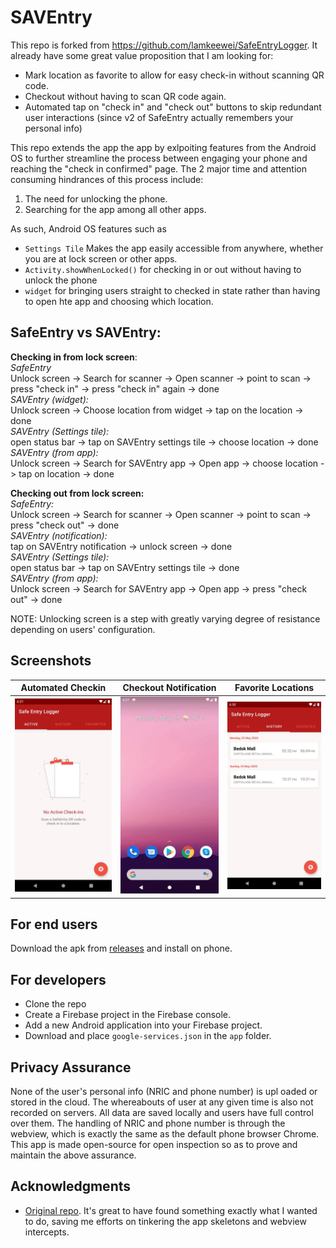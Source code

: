 # SAVEntry
This repo is forked from https://github.com/lamkeewei/SafeEntryLogger. It already have some great value proposition that I am looking for:  
- Mark location as favorite to allow for easy check-in without scanning QR code.
- Checkout without having to scan QR code again.
- Automated tap on "check in" and "check out" buttons to skip redundant user interactions (since v2 of SafeEntry actually remembers your personal info)

This repo extends the app the app by exlpoiting features from the Android OS to further streamline the process between engaging your phone and reaching the "check in confirmed" page. The 2 major time and attention consuming hindrances of this process include:
1. The need for unlocking the phone. 
2. Searching for the app among all other apps.  

As such, Android OS features such as   
- `Settings Tile` Makes the app easily accessible from anywhere, whether you are at lock screen or other apps.   
- `Activity.showWhenLocked()` for checking in or out without having to unlock the phone  
- `widget` for bringing users straight to checked in state rather than having to open hte app and choosing which location.   

## SafeEntry vs SAVEntry:

**Checking in from lock screen**:    
_SafeEntry_    
Unlock screen -> Search for scanner -> Open scanner -> point to scan -> press "check in" -> press "check in" again -> done   
_SAVEntry (widget):_  
Unlock screen -> Choose location from widget -> tap on the location -> done  
_SAVEntry (Settings tile):_  
open status bar -> tap on SAVEntry settings tile -> choose location -> done  
_SAVEntry (from app):_  
Unlock screen -> Search for SAVEntry app -> Open app -> choose location -> tap on location -> done  

**Checking out from lock screen:**  
_SafeEntry:_  
Unlock screen -> Search for scanner -> Open scanner -> point to scan -> press "check out" -> done  
_SAVEntry (notification):_  
tap on SAVEntry notification -> unlock screen -> done  
_SAVEntry (Settings tile):_  
open status bar -> tap on SAVEntry settings tile -> done  
_SAVEntry (from app):_  
Unlock screen -> Search for SAVEntry app -> Open app -> press "check out" -> done  

NOTE: Unlocking screen is a step with greatly varying degree of resistance depending on users' configuration. 

## Screenshots 
| Automated Checkin | Checkout Notification | Favorite Locations |
| ----------- | ----------- | --- |
| <img src="screenshots/checkin.gif" width=256 /> | <img src="screenshots/checkout.gif" width=256 /> | <img src="screenshots/favorite.gif" width=256 /> |

## For end users
Download the apk from [releases](https://github.com/IzHoBX/SAVEntry/releases) and install on phone.

## For developers
- Clone the repo  
- Create a Firebase project in the Firebase console. 
- Add a new Android application into your Firebase project. 
- Download and place `google-services.json` in the `app` folder.

## Privacy Assurance
None of the user's personal info (NRIC and phone number) is upl oaded or stored in the cloud. The whereabouts of user at any given time is also not recorded on servers. All data are saved locally and users have full control over them. The handling of NRIC and phone number is through the webview, which is exactly the same as the default phone browser Chrome. 
This app is made open-source for open inspection so as to prove and maintain the above assurance. 

## Acknowledgments
- [Original repo](https://github.com/lamkeewei/SafeEntryLogger). It's great to have found something exactly what I wanted to do, saving me efforts on tinkering the app skeletons and webview intercepts.  
